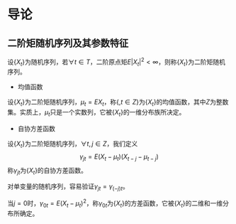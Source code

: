 # 导论

## 二阶矩随机序列及其参数特征

设$\{X_t\}$为随机序列，若$\forall t \in T$，二阶原点矩$E|X_t|^2<\infty$，则称$\{X_t\}$为二阶矩随机序列。

* 均值函数

设$\{X_t\}$为二阶矩随机序列，$\mu_t=EX_t$，称$\{, t\in Z\}$为$\{X_t\}$的均值函数，其中$Z$为整数集。实质上，$\mu_t$只是一个实数列，它被$\{X_t\}$的一维分布族所决定。

* 自协方差函数

设$\{X_t\}$为二阶矩随机序列，$\forall t, j \in Z$，我们定义
$$\gamma_{jt}=E(X_t-\mu_t)(X_{t-j}-\mu_{t-j})$$
称$\gamma_{jt}$为$\{X_t\}$的自协方差函数。

对单变量的随机序列，容易验证$\gamma_{jt}=\gamma_{(-j)t}$。

当$j=0$时，$\gamma_{0t}=E(X_t-\mu_t)^2$，称$\gamma_{0t}$为$\{X_t\}$的方差函数，它被$\{X_t\}$的二维和一维分布所确定。
